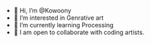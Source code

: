 - 👋 Hi, I’m @Kowoony
- 👀 I’m interested in Genrative art
- 🌱 I’m currently learning Processing
- 💞️ I am open to collaborate with coding artists.
